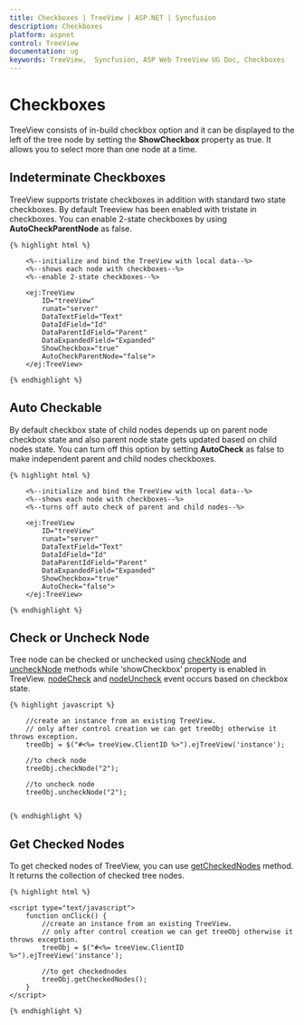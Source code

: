 ```yaml
---
title: Checkboxes | TreeView | ASP.NET | Syncfusion
description: Checkboxes
platform: aspnet
control: TreeView
documentation: ug
keywords: TreeView,  Syncfusion, ASP Web TreeView UG Doc, Checkboxes
---
```


# Checkboxes

TreeView consists of in-build checkbox option and it can be displayed to the left of the tree node by setting the **ShowCheckbox** property as true. It allows you to select more than one node at a time. 

## Indeterminate Checkboxes 

TreeView supports tristate checkboxes in addition with standard two state checkboxes. By default Treeview has been enabled with tristate in checkboxes. You can enable 2-state checkboxes by using **AutoCheckParentNode** as false. 
    
    {% highlight html %}
    
        <%--initialize and bind the TreeView with local data--%>
        <%--shows each node with checkboxes--%>
        <%--enable 2-state checkboxes--%>
    
        <ej:TreeView
            ID="treeView"
            runat="server"
            DataTextField="Text"
            DataIdField="Id"
            DataParentIdField="Parent"
            DataExpandedField="Expanded"
            ShowCheckbox="true"
            AutoCheckParentNode="false">
        </ej:TreeView>
        
    {% endhighlight %}
    
## Auto Checkable

By default checkbox state of child nodes depends up on parent node checkbox state and also parent node state gets updated based on child nodes state. You can turn off this option by setting **AutoCheck** as false to make independent parent and child nodes checkboxes. 
    
    {% highlight html %}
    
        <%--initialize and bind the TreeView with local data--%>
        <%--shows each node with checkboxes--%>
        <%--turns off auto check of parent and child nodes--%>
    
        <ej:TreeView
            ID="treeView"
            runat="server"
            DataTextField="Text"
            DataIdField="Id"
            DataParentIdField="Parent"
            DataExpandedField="Expanded"
            ShowCheckbox="true"
            AutoCheck="false">
        </ej:TreeView>
        
    {% endhighlight %}
    
## Check or Uncheck Node

Tree node can be checked or unchecked using [checkNode](http://help.syncfusion.com/js/api/ejtreeview#methods:checknode) and [uncheckNode](http://help.syncfusion.com/js/api/ejtreeview#methods:unchecknode) methods while ‘showCheckbox’ property is enabled in TreeView. [nodeCheck](http://help.syncfusion.com/js/api/ejtreeview#events:nodecheck) and [nodeUncheck](http://help.syncfusion.com/js/api/ejtreeview#events:nodeuncheck) event occurs based on checkbox state.
    
    {% highlight javascript %}
    
        //create an instance from an existing TreeView.
        // only after control creation we can get treeObj otherwise it throws exception.
        treeObj = $("#<%= treeView.ClientID %>").ejTreeView('instance');
                
        //to check node
        treeObj.checkNode("2");
    
        //to uncheck node
        treeObj.uncheckNode("2");
    
    
    {% endhighlight %}
    

## Get Checked Nodes

To get checked nodes of TreeView, you can use [getCheckedNodes](http://help.syncfusion.com/js/api/ejtreeview#methods:getcheckednodes) method. It returns the collection of checked tree nodes.
    
    {% highlight html %}
    
    <script type="text/javascript">
        function onClick() {
            //create an instance from an existing TreeView.
            // only after control creation we can get treeObj otherwise it throws exception.
            treeObj = $("#<%= treeView.ClientID %>").ejTreeView('instance');
    
            //to get checkednodes
            treeObj.getCheckedNodes();
        }        
    </script>
    
    {% endhighlight %}
    
	
